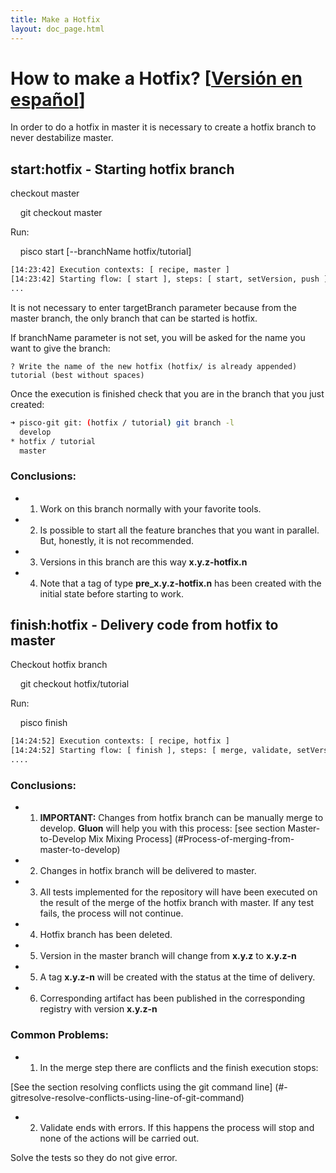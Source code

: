 ```yaml
---
title: Make a Hotfix
layout: doc_page.html
---
```


# How to make a Hotfix? [[Versión en español](../../../es/users/guides/010hotfix.html)]

In order to do a hotfix in master it is necessary to create a hotfix branch to never destabilize master.

## start:hotfix - Starting hotfix branch

checkout master

    git checkout master

Run:

    pisco start [--branchName hotfix/tutorial]

```bash
[14:23:42] Execution contexts: [ recipe, master ]
[14:23:42] Starting flow: [ start ], steps: [ start, setVersion, push ]
...
```

It is not necessary to enter targetBranch parameter because from the master branch, the only branch that can be started is hotfix.

If branchName parameter is not set, you will be asked for the name you want to give the branch:

```
? Write the name of the new hotfix (hotfix/ is already appended) tutorial (best without spaces)
```

Once the execution is finished check that you are in the branch that you just created:

```bash
➜ pisco-git git: (hotfix / tutorial) git branch -l
  develop
* hotfix / tutorial
  master
```

### Conclusions:

- 1. Work on this branch normally with your favorite tools.
- 2. Is possible to start all the feature branches that you want in parallel. But, honestly, it is not recommended.
- 3. Versions in this branch are this way **x.y.z-hotfix.n**
- 4. Note that a tag of type **pre_x.y.z-hotfix.n** has been created with the initial state before starting to work.

## finish:hotfix - Delivery code from hotfix to master

Checkout hotfix branch

    git checkout hotfix/tutorial

Run:

    pisco finish

```bash
[14:24:52] Execution contexts: [ recipe, hotfix ]
[14:24:52] Starting flow: [ finish ], steps: [ merge, validate, setVersion, finish, publish ]
....
```

### Conclusions:

- 1. **IMPORTANT:** Changes from hotfix branch can be manually merge to develop. **Gluon** will help you with this process: [see section Master-to-Develop Mix Mixing Process] (#Process-of-merging-from-master-to-develop)
- 2. Changes in hotfix branch will be delivered to master.
- 3. All tests implemented for the repository will have been executed on the result of the merge of the hotfix branch with master. If any test fails, the process will not continue.
- 4. Hotfix branch has been deleted.
- 5. Version in the master branch will change from **x.y.z** to **x.y.z-n**
- 5. A tag **x.y.z-n** will be created with the status at the time of delivery.
- 6. Corresponding artifact has been published in the corresponding registry with version **x.y.z-n**

### Common Problems:

- 1. In the merge step there are conflicts and the finish execution stops:

[See the section resolving conflicts using the git command line] (#-gitresolve-resolve-conflicts-using-line-of-git-command)

- 2. Validate ends with errors. If this happens the process will stop and none of the actions will be carried out.

Solve the tests so they do not give error.